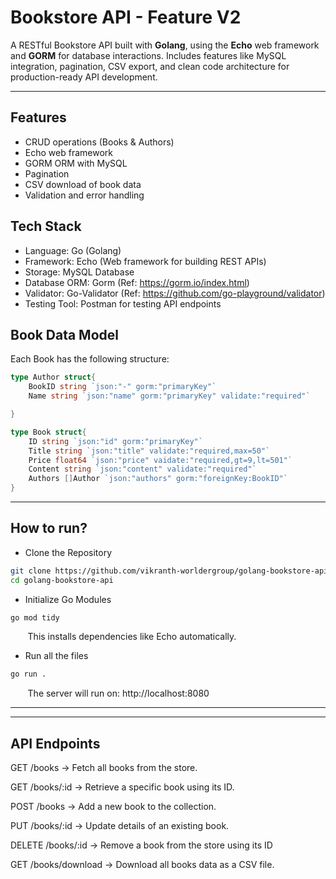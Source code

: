 # Bookstore API - Feature V2
A RESTful Bookstore API built with **Golang**, using the **Echo** web framework and **GORM** for database interactions. 
Includes features like MySQL integration, pagination, CSV export, and clean code architecture for production-ready API development.

---

## Features

- CRUD operations (Books & Authors)
- Echo web framework
- GORM ORM with MySQL
- Pagination
- CSV download of book data
- Validation and error handling

## Tech Stack

- Language: Go (Golang)
- Framework: Echo (Web framework for building REST APIs)
- Storage: MySQL Database 
- Database ORM: Gorm (Ref: https://gorm.io/index.html)
- Validator: Go-Validator (Ref: https://github.com/go-playground/validator)
- Testing Tool: Postman for testing API endpoints

## Book Data Model

Each Book has the following structure:

```go
type Author struct{
    BookID string `json:"-" gorm:"primaryKey"`
    Name string `json:"name" gorm:"primaryKey" validate:"required"`

}

type Book struct{
	ID string `json:"id" gorm:"primaryKey"`
    Title string `json:"title" validate:"required,max=50"`
    Price float64 `json:"price" vaidate:"required,gt=9,lt=501"`
    Content string `json:"content" validate:"required"`  
    Authors []Author `json:"authors" gorm:"foreignKey:BookID"`
}
```
---
## How to run?

- Clone the Repository
``` bash
git clone https://github.com/vikranth-worldergroup/golang-bookstore-api.git
cd golang-bookstore-api
```

- Initialize Go Modules
``` bash
go mod tidy
```
&nbsp;&nbsp;&nbsp;&nbsp;&nbsp;&nbsp;&nbsp;This installs dependencies like Echo automatically.
- Run all the files
``` bash
go run .
```
&nbsp;&nbsp;&nbsp;&nbsp;&nbsp;&nbsp;&nbsp;The server will run on: http://localhost:8080

---
---
## API Endpoints
GET  /books → Fetch all books from the store.

GET  /books/:id → Retrieve a specific book using its ID.

POST  /books → Add a new book to the collection.

PUT  /books/:id → Update details of an existing book.

DELETE  /books/:id → Remove a book from the store using its ID

GET  /books/download → Download all books data as a CSV file.
